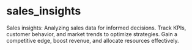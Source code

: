 # sales_insights
Sales insights: Analyzing sales data for informed decisions. Track KPIs, customer behavior, and market trends to optimize strategies. Gain a competitive edge, boost revenue, and allocate resources effectively.
